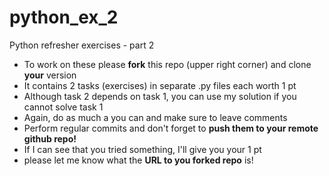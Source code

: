 # python_ex_2
Python refresher exercises - part 2

- To work on these please __fork__ this repo (upper right corner) and clone __your__ version
- It contains 2 tasks (exercises) in separate .py files each worth 1 pt
- Although task 2 depends on task 1, you can use my solution if you cannot solve task 1
- Again, do as much a you can and make sure to leave comments 
- Perform regular commits and don't forget to __push them to your remote github repo!__
- If I can see that you tried something, I'll give you your 1 pt
- please let me know what the __URL to you forked repo__ is! 
